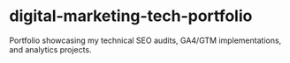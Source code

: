 # digital-marketing-tech-portfolio
Portfolio showcasing my technical SEO audits, GA4/GTM implementations, and analytics projects.
